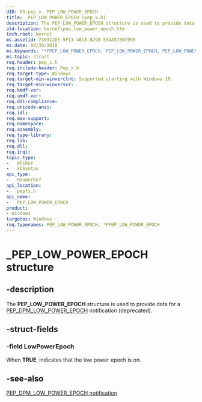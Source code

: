 ```yaml
---
UID: NS:pep_x._PEP_LOW_POWER_EPOCH
title: _PEP_LOW_POWER_EPOCH (pep_x.h)
description: The PEP_LOW_POWER_EPOCH structure is used to provide data for a PEP_DPM_LOW_POWER_EPOCH notification (deprecated).
old-location: kernel\pep_low_power_epoch.htm
tech.root: kernel
ms.assetid: 730312DE-5F11-46C8-8298-55AA5756C995
ms.date: 04/30/2018
ms.keywords: "*PPEP_LOW_POWER_EPOCH, PEP_LOW_POWER_EPOCH, PEP_LOW_POWER_EPOCH structure [Kernel-Mode Driver Architecture], PPEP_LOW_POWER_EPOCH, PPEP_LOW_POWER_EPOCH structure pointer [Kernel-Mode Driver Architecture], _PEP_LOW_POWER_EPOCH, kernel.pep_low_power_epoch, pepfx/PEP_LOW_POWER_EPOCH, pepfx/PPEP_LOW_POWER_EPOCH"
ms.topic: struct
req.header: pep_x.h
req.include-header: Pep_x.h
req.target-type: Windows
req.target-min-winverclnt: Supported starting with Windows 10.
req.target-min-winversvr: 
req.kmdf-ver: 
req.umdf-ver: 
req.ddi-compliance: 
req.unicode-ansi: 
req.idl: 
req.max-support: 
req.namespace: 
req.assembly: 
req.type-library: 
req.lib: 
req.dll: 
req.irql: 
topic_type:
-	APIRef
-	kbSyntax
api_type:
-	HeaderDef
api_location:
-	pepfx.h
api_name:
-	PEP_LOW_POWER_EPOCH
product:
- Windows
targetos: Windows
req.typenames: PEP_LOW_POWER_EPOCH, *PPEP_LOW_POWER_EPOCH
---
```


# _PEP_LOW_POWER_EPOCH structure


## -description


The <b>PEP_LOW_POWER_EPOCH</b> structure is used to provide data for a <a href="https://msdn.microsoft.com/library/windows/hardware/mt186748">PEP_DPM_LOW_POWER_EPOCH</a> notification (deprecated).


## -struct-fields




### -field LowPowerEpoch

When <b>TRUE</b>, indicates that the low power epoch is on. 


## -see-also




<a href="https://msdn.microsoft.com/library/windows/hardware/mt186748">PEP_DPM_LOW_POWER_EPOCH notification</a>
 

 

